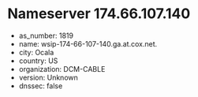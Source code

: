 # Nameserver 174.66.107.140

* as_number: 1819
* name: wsip-174-66-107-140.ga.at.cox.net.
* city: Ocala
* country: US
* organization: DCM-CABLE
* version: Unknown
* dnssec: false

